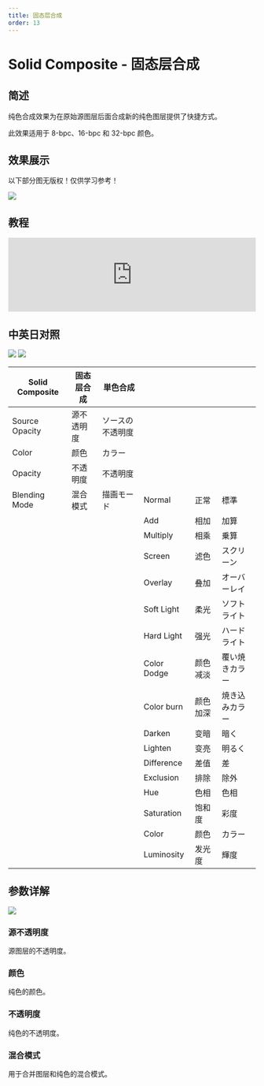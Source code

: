 ```yaml
---
title: 固态层合成
order: 13
---
```


# Solid Composite - 固态层合成

## 简述

纯色合成效果为在原始源图层后面合成新的纯色图层提供了快捷方式。

此效果适用于 8-bpc、16-bpc 和 32-bpc 颜色。

## 效果展示

以下部分图无版权！仅供学习参考！

![](https://mir.yuelili.com/user/AE/effects/ext/image00430.jpg)

## 教程

<iframe src="https://player.bilibili.com/player.html?bvid=BV1e34y1X7Vj&page=32&high_quality=1" width="100%" allowfullscreen="allowfullscreen" frameborder="0"></iframe>

## 中英日对照

![](https://mir.yuelili.com/user/AE/effects/AE-Effects-Channel-Solid_Composite.png)
![](https://mir.yuelili.com/user/AE/effects/AE-Effects-Channel-Solid_Composite_cn.png)

| Solid Composite | 固态层合成 | 単色合成         |             |          |                |
| --------------- | ---------- | ---------------- | ----------- | -------- | -------------- |
| Source Opacity  | 源不透明度 | ソースの不透明度 |             |          |                |
| Color           | 颜色       | カラー           |             |          |                |
| Opacity         | 不透明度   | 不透明度         |             |          |                |
| Blending Mode   | 混合模式   | 描画モード       | Normal      | 正常     | 標準           |
|                 |            |                  | Add         | 相加     | 加算           |
|                 |            |                  | Multiply    | 相乘     | 乗算           |
|                 |            |                  | Screen      | 滤色     | スクリーン     |
|                 |            |                  | Overlay     | 叠加     | オーバーレイ   |
|                 |            |                  | Soft Light  | 柔光     | ソフトライト   |
|                 |            |                  | Hard Light  | 强光     | ハードライト   |
|                 |            |                  | Color Dodge | 颜色减淡 | 覆い焼きカラー |
|                 |            |                  | Color burn  | 颜色加深 | 焼き込みカラー |
|                 |            |                  | Darken      | 变暗     | 暗く           |
|                 |            |                  | Lighten     | 变亮     | 明るく         |
|                 |            |                  | Difference  | 差值     | 差             |
|                 |            |                  | Exclusion   | 排除     | 除外           |
|                 |            |                  | Hue         | 色相     | 色相           |
|                 |            |                  | Saturation  | 饱和度   | 彩度           |
|                 |            |                  | Color       | 颜色     | カラー         |
|                 |            |                  | Luminosity  | 发光度   | 輝度           |

## 参数详解

![](https://mir.yuelili.com/user/AE/effects/ext/image00431-1.jpg)

### 源不透明度

源图层的不透明度。

### 颜色

纯色的颜色。

### 不透明度

纯色的不透明度。

### 混合模式

用于合并图层和纯色的混合模式。
